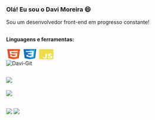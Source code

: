 ### Olá! Eu sou o Davi Moreira 😄
<p>Sou um desenvolvedor front-end em progresso constante!</p>

##

<h4>Linguagens e ferramentas:</h4>
<div style="display: inline_block">
  <img align="center" alt="Davi-HTML" height="28" width="40" src="https://raw.githubusercontent.com/devicons/devicon/master/icons/html5/html5-original.svg" />
  <img align="center" alt="Davi-CSS" height="28" width="40" src="https://raw.githubusercontent.com/devicons/devicon/master/icons/css3/css3-original.svg" />
  <img align="center" alt="Davi-Js" height="28" width="40" src="https://raw.githubusercontent.com/devicons/devicon/master/icons/javascript/javascript-plain.svg" /><br> 
  <img align="center" alt="Davi-Git" height="28" width="40" src="https://cdn.jsdelivr.net/gh/devicons/devicon/icons/git/git-original.svg" />
</div>

##

<div>
  <a href="https://github.com/davimoreira06">
  <img height="180em" src="https://github-readme-stats.vercel.app/api?username=davimoreira06&show_icons=true&theme=tokyonight&include_all_commits=true&count_private=true"/>
</div>
  
  <br>
  
  <img height="160em" src="https://github-readme-stats.vercel.app/api/top-langs/?username=davimoreira06&layout=compact&show_icons=true&theme=tokyonight"/>
  
  ##
  
<div>
  <a href="https://www.linkedin.com/in/davi-moreira-a71587261/" target="_blank"><img src="https://img.shields.io/badge/-LinkedIn-%230077B5?style=for-the-badge&logo=linkedin&logoColor=white" target="_blank"></a>
  <a href = "mailto:davimoreira291273@gmail.com"><img src="https://img.shields.io/badge/-Gmail-%23333?style=for-the-badge&logo=gmail&logoColor=white" target="_blank"></a>
